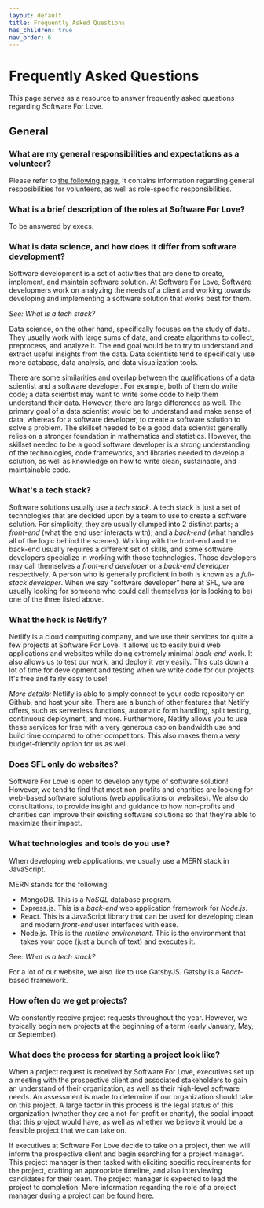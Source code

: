 ```yaml
---
layout: default
title: Frequently Asked Questions
has_children: true
nav_order: 6
---
```


# Frequently Asked Questions
This page serves as a resource to answer frequently asked questions regarding Software For Love.

## General
### **What are my general responsibilities and expectations as a volunteer?**
Please refer to [the following page.](https://software-for-love.github.io/documentation/code-of-conduct/SFL_Volunteer_Responsibilities.html) It contains information regarding general resposibilities for volunteers, as well as role-specific responsibilities.

### **What is a brief description of the roles at Software For Love?**

To be answered by execs.

### **What is data science, and how does it differ from software development?**

Software development is a set of activities that are done to create, implement, and maintain software solution. At Software For Love, Software developmers work on analyzing the needs of a client and working towards developing and implementing a software solution that works best for them.

*See: What is a tech stack?* 

Data science, on the other hand, specifically focuses on the study of data. They usually work with large sums of data, and create algorithms to collect, preprocess, and analyze it. The end goal would be to try to understand and extract useful insights from the data. Data scientists tend to specifically use more database, data analysis, and data visualization tools. 

There are some similarities and overlap between the qualifications of a data scientist and a software developer. For example, both of them do write code; a data scientist may want to write some code to help them understand their data. However, there are large differences as well. The primary goal of a data scientist would be to understand and make sense of data, whereas for a software developer, to create a software solution to solve a problem. The skillset needed to be a good data scientist generally relies on a stronger foundation in mathematics and statistics. However, the skillset needed to be a good software developer is a strong understanding of the technologies, code frameworks, and libraries needed to develop a solution, as well as knowledge on how to write clean, sustainable, and maintainable code.

### **What's a tech stack?**

Software solutions usually use a *tech stack*. A tech stack is just a set of technologies that are decided upon by a team to use to create a software solution. For simplicity, they are usually clumped into 2 distinct parts; a *front-end* (what the end user interacts with), and a *back-end* (what handles all of the logic behind the scenes). Working with the front-end and the back-end usually requires a different set of skills, and some software developers specialize in working with those technologies. Those developers may call themselves a *front-end developer* or a *back-end developer* respectively. A person who is generally proficient in both is known as a *full-stack developer*. When we say "software developer" here at SFL, we are usually looking for someone who could call themselves (or is looking to be) one of the three listed above.

### **What the heck is Netlify?**

Netlify is a cloud computing company, and we use their services for quite a few projects at Software For Love. It allows us to easily build web applications and websites while doing extremely minimal *back-end* work. It also allows us to test our work, and deploy it very easily. This cuts down a lot of time for development and testing when we write code for our projects. It's free and fairly easy to use!

*More details:*
Netlify is able to simply connect to your code repository on Github, and host your site. There are a bunch of other features that Netlify offers, such as serverless functions, automatic form handling, split testing, continuous deployment, and more. Furthermore, Netlify allows you to use these services for free with a very generous cap on bandwidth use and build time compared to other competitors. This also makes them a very budget-friendly option for us as well.

### **Does SFL only do websites?**
Software For Love is open to develop any type of software solution! However, we tend to find that most non-profits and charities are looking for web-based software solutions (web applications or websites). We also do consultations, to provide insight and guidance to how non-profits and charities can improve their existing software solutions so that they're able to maximize their impact.

### **What technologies and tools do you use?**

When developing web applications, we usually use a MERN stack in JavaScript.

MERN stands for the following:
* MongoDB. This is a *NoSQL* database program.
* Express.js. This is a *back-end* web application framework for *Node.js*.
* React. This is a JavaScript library that can be used for developing clean and modern *front-end* user interfaces with ease.
* Node.js. This is the *runtime environment*. This is the environment that takes your code (just a bunch of text) and executes it.

See: *What is a tech stack?*

For a lot of our website, we also like to use GatsbyJS. Gatsby is a *React*-based framework.

### **How often do we get projects?**

We constantly receive project requests throughout the year. However, we typically begin new projects at the beginning of a term (early January, May, or September).

### **What does the process for starting a project look like?**

When a project request is received by Software For Love, executives set up a meeting with the prospective client and associated stakeholders to gain an understand of their organization, as well as their high-level software needs. An assessment is made to determine if our organization should take on this project. A large factor in this process is the legal status of this organization (whether they are a not-for-profit or charity), the social impact that this project would have, as well as whether we believe it would be a feasible project that we can take on.

If executives at Software For Love decide to take on a project, then we will inform the prospective client and begin searching for a project manager. This project manager is then tasked with eliciting specific requirements for the project, crafting an appropriate timeline, and also interviewing candidates for their team. The project manager is expected to lead the project to completion. More information regarding the role of a project manager during a project [can be found here.](https://software-for-love.github.io/documentation/best_practises/pm.html)